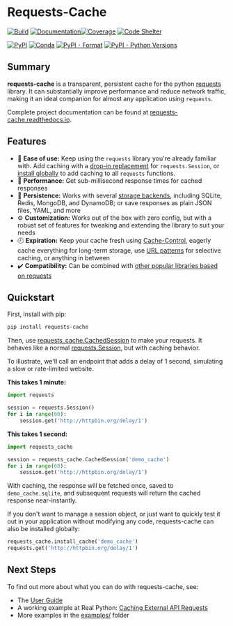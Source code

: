 # Requests-Cache
[![Build](https://github.com/reclosedev/requests-cache/actions/workflows/build.yml/badge.svg)](https://github.com/reclosedev/requests-cache/actions/workflows/build.yml)
[![Documentation](https://img.shields.io/readthedocs/requests-cache/stable)](https://requests-cache.readthedocs.io/en/stable/)[![Coverage](https://coveralls.io/repos/github/reclosedev/requests-cache/badge.svg?branch=master)](https://coveralls.io/github/reclosedev/requests-cache?branch=master)
[![Code Shelter](https://www.codeshelter.co/static/badges/badge-flat.svg)](https://www.codeshelter.co/)

[![PyPI](https://img.shields.io/pypi/v/requests-cache?color=blue)](https://pypi.org/project/requests-cache)
[![Conda](https://img.shields.io/conda/vn/conda-forge/requests-cache?color=blue)](https://anaconda.org/conda-forge/requests-cache)
[![PyPI - Format](https://img.shields.io/pypi/format/requests-cache?color=blue)](https://pypi.org/project/requests-cache)
[![PyPI - Python Versions](https://img.shields.io/pypi/pyversions/requests-cache)](https://pypi.org/project/requests-cache)

## Summary
**requests-cache** is a transparent, persistent cache for the python [requests](http://python-requests.org)
library. It can substantially improve performance and reduce network traffic, making it an ideal
companion for almost any application using `requests`.

<!-- RTD-IGNORE -->
Complete project documentation can be found at [requests-cache.readthedocs.io](https://requests-cache.readthedocs.io).
<!-- END-RTD-IGNORE -->

## Features
* 🍰 **Ease of use:** Keep using the `requests` library you're already familiar with. Add caching
  with a [drop-in replacement](https://requests-cache.readthedocs.io/en/stable/api.html#sessions)
  for `requests.Session`, or [install globally](https://requests-cache.readthedocs.io/en/stable/user_guide.html#patching)
  to add caching to all `requests` functions.
* 🚀 **Performance:** Get sub-millisecond response times for cached responses
* 💾 **Persistence:** Works with several
  [storage backends](https://requests-cache.readthedocs.io/en/stable/user_guide.html#cache-backends),
  including SQLite, Redis, MongoDB, and DynamoDB; or save responses as plain JSON files, YAML,
  and more
* ⚙️ **Customization:** Works out of the box with zero config, but with a robust set of features for
  tweaking and extending the library to suit your needs
* 🕗 **Expiration:** Keep your cache fresh using
  [Cache-Control](https://requests-cache.readthedocs.io/en/stable/user_guide.html#cache-headers),
  eagerly cache everything for long-term storage, use
  [URL patterns](https://requests-cache.readthedocs.io/en/stable/user_guide.html#url-patterns)
  for selective caching, or anything in between
* ✔️ **Compatibility:** Can be combined with
  [other popular libraries based on requests](https://requests-cache.readthedocs.io/en/stable/advanced_usage.html#library-compatibility)

## Quickstart
First, install with pip:
```bash
pip install requests-cache
```

Then, use [requests_cache.CachedSession](https://requests-cache.readthedocs.io/en/stable/api.html#sessions)
to make your requests. It behaves like a normal
[requests.Session](https://docs.python-requests.org/en/master/user/advanced/#session-objects),
but with caching behavior.

To illustrate, we'll call an endpoint that adds a delay of 1 second, simulating a slow or
rate-limited website.

**This takes 1 minute:**
```python
import requests

session = requests.Session()
for i in range(60):
    session.get('http://httpbin.org/delay/1')
```

**This takes 1 second:**
```python
import requests_cache

session = requests_cache.CachedSession('demo_cache')
for i in range(60):
    session.get('http://httpbin.org/delay/1')
```

With caching, the response will be fetched once, saved to `demo_cache.sqlite`, and subsequent
requests will return the cached response near-instantly.

If you don't want to manage a session object, or just want to quickly test it out in your application
without modifying any code, requests-cache can also be installed globally:
```python
requests_cache.install_cache('demo_cache')
requests.get('http://httpbin.org/delay/1')
```

<!-- RTD-IGNORE -->
## Next Steps
To find out more about what you can do with requests-cache, see:

* The
  [User Guide](https://requests-cache.readthedocs.io/en/stable/user_guide.html)
* A working example at Real Python:
  [Caching External API Requests](https://realpython.com/blog/python/caching-external-api-requests)
* More examples in the
  [examples/](https://github.com/reclosedev/requests-cache/tree/master/examples) folder
<!-- END-RTD-IGNORE -->
